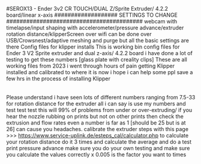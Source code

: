 #SEROX13 - Ender 3v2 CR TOUCH/DUAL Z/Sprite Extruder/ 4.2.2 board/linear x-axis
################### SETTINGS TO CHANGE #########################################
webcam with timelapse/input shaping with accelerometer/pressure advance/extruder rotation distance/klipperScreen over wifi can be done over USB/Crowsnest/adaptive meshing and purge
but all the basic settings are there
Config files for klipper installs
This is working bin config files for Ender 3 V2 Sprite extruder and dual z-axis/ 4.2.2 board
i have done a lot of testing to get these numbers [glass plate with creality clips]
These are all working files from 2023
i went through hours of pain getting Klipper installed and calibrated to where it is now
i hope i can help some ppl save a few hrs in the process of installing Klipper
######
Please understand i have seen lots of different numbers ranging from 7.5-33 for rotation distance for the extruder all i can say is use my numbers and test test test this will 99% of problems from under or over-extruding/
if you hear the nozzle rubbing on prints but not on other prints then check the extrusion and flow rates even a number 
is far as 1 [should be 25 but is at 26] can cause you headaches. calibrate the extruder steps with this page >>> https://www.service-uplink.de/esteps_cal/calculator.php to calculate your rotation distance do it 3 times and calculate the average and do a test print
pressure advance make sure you do your own testing and make sure you calculate the values correctly x 0.005 is the factor you want to times 
